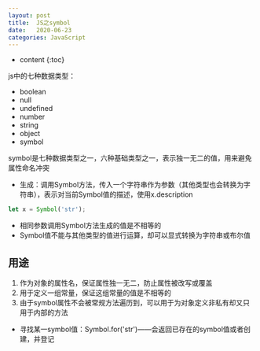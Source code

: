 ```yaml
---
layout: post
title:  JS之symbol
date:   2020-06-23
categories: JavaScript
---
```


* content
{:toc}


js中的七种数据类型：

- boolean
- null
- undefined
- number
- string
- object
- symbol

symbol是七种数据类型之一，六种基础类型之一，表示独一无二的值，用来避免属性命名冲突

- 生成：调用Symbol方法，传入一个字符串作为参数（其他类型也会转换为字符串），表示对当前Symbol值的描述，使用x.description

```js
let x = Symbol('str');
```

- 相同参数调用Symbol方法生成的值是不相等的
- Symbol值不能与其他类型的值进行运算，却可以显式转换为字符串或布尔值

## 用途

1. 作为对象的属性名，保证属性独一无二，防止属性被改写或覆盖
2. 用于定义一组常量，保证这组常量的值是不相等的
3. 由于symbol属性不会被常规方法遍历到，可以用于为对象定义非私有却又只用于内部的方法

- 寻找某一symbol值：Symbol.for('str')——会返回已存在的symbol值或者创建，并登记
